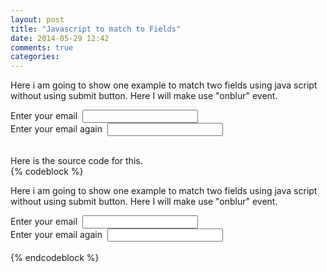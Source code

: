 ```yaml
---
layout: post
title: "Javascript to match to Fields"
date: 2014-05-29 12:42
comments: true
categories: 
---
```


<script type="text/javascript">
function checkEmail() {
var mail1=document.getElementById('email1');
var mail2=document.getElementById('email2');
var err=document.getElementById('error');

if (mail1.value != mail2.value){

	mail1.style.background="#FF7B7B";
	mail2.style.background="#FF7B7B";
	err.innerHTML="The email id's do not match"
	return false;
}
else {
	mail1.style.background="#A2FFA2";
	mail2.style.background="#A2FFA2";
	err.innerHTML=""
	return true;
}
}
</script>
Here i am going to show one example to match two fields using java script without using submit button.
Here I will make use "onblur" event.
<div>
Enter your email &nbsp;<input type="email" id="email1" >
<br>
Enter your email again &nbsp;<input type="email" id="email2" onblur="checkEmail()" >
<div id="error"></div>
</div>
<br>

Here is the source code for this.<br>
{% codeblock %}
<script type="text/javascript">
function checkEmail() {
var mail1=document.getElementById('email1');
var mail2=document.getElementById('email2');
var err=document.getElementById('error');

if (mail1.value != mail2.value){

	mail1.style.background="#FF7B7B";
	mail2.style.background="#FF7B7B";
	err.innerHTML="The email id's do not match"
	return false;
}
else {
	mail1.style.background="#A2FFA2";
	mail2.style.background="#A2FFA2";
	err.innerHTML=""
	return true;
}
}
</script>
Here i am going to show one example to match two fields using java script without using submit button.
Here I will make use "onblur" event.
<div>
Enter your email &nbsp;<input type="email" id="email1" >
<br>
Enter your email again &nbsp;<input type="email" id="email2" onblur="checkEmail()" >
<div id="error"></div>
</div>
<br>
{% endcodeblock %}

